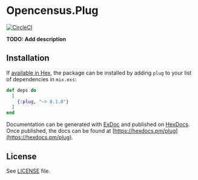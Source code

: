 # Opencensus.Plug

[![CircleCI](https://circleci.com/gh/opencensus-beam/plug.svg?style=svg)](https://circleci.com/gh/opencensus-beam/plug)

**TODO: Add description**

## Installation

If [available in Hex](https://hex.pm/docs/publish), the package can be installed
by adding `plug` to your list of dependencies in `mix.exs`:

```elixir
def deps do
  [
    {:plug, "~> 0.1.0"}
  ]
end
```

Documentation can be generated with [ExDoc](https://github.com/elixir-lang/ex_doc)
and published on [HexDocs](https://hexdocs.pm). Once published, the docs can
be found at [https://hexdocs.pm/plug](https://hexdocs.pm/plug).

## License

See [LICENSE](LICENSE) file.
